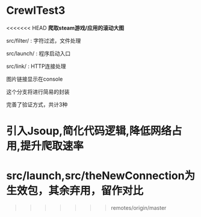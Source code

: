 # CrewlTest3
<<<<<<< HEAD
**爬取steam游戏/应用的滚动大图**

src/filter/ : 字符过滤，文件处理

src/launch/ : 程序启动入口

src/link/ : HTTP连接处理

图片链接显示在console

这个分支将进行简易的封装

完善了验证方式，共计3种


引入Jsoup,简化代码逻辑,降低网络占用,提升爬取速率
=
src/launch,src/theNewConnection为生效包，其余弃用，留作对比
=
>>>>>>> remotes/origin/master
